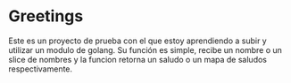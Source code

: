 # Greetings

Este es un proyecto de prueba con el que estoy aprendiendo a subir y utilizar un modulo de golang. Su función es simple, recibe un nombre o un slice de nombres y la funcion retorna un saludo o un mapa de saludos respectivamente.